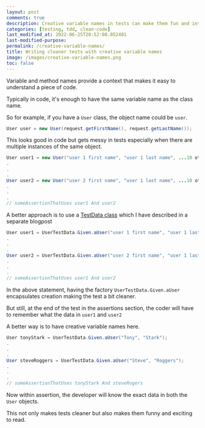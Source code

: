 ```yaml
---
layout: post
comments: true
description: Creative variable names in tests can make them fun and interesting to read.
categories: [testing, tdd, clean-code]
last_modified_at: 2022-06-25T20:52:08.052481
last-modified-purpose:
permalink: /creative-variable-names/
title: Writing cleaner tests with creative variable names
image: /images/creative-variable-names.png
toc: false
---
```


Variable and method names provide a context that makes it easy to understand a piece of code. 

Typically in code, it's enough to have the same variable name as the class name.

So for example, if you have a `User` class, the object name could be `user`.

```java
User user = new User(request.getFirstName(), request.getLastName());
```

This looks good in code but gets messy in tests especially when there are multiple instances of the same object.


```java
User user1 = new User("user 1 first name", "user 1 last name", ...10 other fields...);
.
.
.
User user2 = new User("user 2 first name", "user 1 last name", ...10 other fields...);
.
.
.
// someAssertionThatUses user1 And user2
```

A better approach is to use a [TestData class](/test-data-factories) which I have described in a separate blogpost

```java
User user1 = UserTestData.Given.aUser("user 1 first name", "user 1 last name");
.
.
.
User user2 = UserTestData.Given.aUser("user 2 first name", "user 1 last name");
.
.
.
// someAssertionThatUses user1 And user2
```

In the above statement, having the factory `UserTestData.Given.aUser` encapsulates creation making the test a bit cleaner.

But still, at the end of the test in the assertions section, the coder will have to remember what the data in `user1` and `user2`

A better way is to have creative variable names here.

```java
User tonyStark = UserTestData.Given.aUser("Tony", "Stark");
.
.
.
User steveRoggers = UserTestData.Given.aUser("Steve", "Roggers");
.
.
.
// someAssertionThatUses tonyStark And steveRogers
```

Now within assertion, the developer will know the exact data in both the `User` objects. 

This not only makes tests cleaner but also makes them funny and exciting to read.
